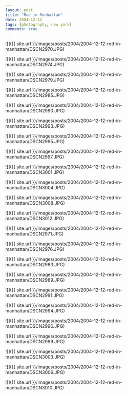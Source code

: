 ```yaml
---
layout: post
title: "Red in Manhattan"
date: 2004-12-12
tags: [photography, new york]
comments: true
---
```

![]({{ site.url }}/images/posts/2004/2004-12-12-red-in-manhattan/DSCN2970.JPG)

![]({{ site.url }}/images/posts/2004/2004-12-12-red-in-manhattan/DSCN2974.JPG)

![]({{ site.url }}/images/posts/2004/2004-12-12-red-in-manhattan/DSCN2979.JPG)

![]({{ site.url }}/images/posts/2004/2004-12-12-red-in-manhattan/DSCN2985.JPG)

![]({{ site.url }}/images/posts/2004/2004-12-12-red-in-manhattan/DSCN2990.JPG)

![]({{ site.url }}/images/posts/2004/2004-12-12-red-in-manhattan/DSCN2993.JPG)

![]({{ site.url }}/images/posts/2004/2004-12-12-red-in-manhattan/DSCN2995.JPG)

![]({{ site.url }}/images/posts/2004/2004-12-12-red-in-manhattan/DSCN2997.JPG)

![]({{ site.url }}/images/posts/2004/2004-12-12-red-in-manhattan/DSCN3001.JPG)

![]({{ site.url }}/images/posts/2004/2004-12-12-red-in-manhattan/DSCN3004.JPG)

![]({{ site.url }}/images/posts/2004/2004-12-12-red-in-manhattan/DSCN3008.JPG)

![]({{ site.url }}/images/posts/2004/2004-12-12-red-in-manhattan/DSCN3012.JPG)

![]({{ site.url }}/images/posts/2004/2004-12-12-red-in-manhattan/DSCN2971.JPG)

![]({{ site.url }}/images/posts/2004/2004-12-12-red-in-manhattan/DSCN2976.JPG)

![]({{ site.url }}/images/posts/2004/2004-12-12-red-in-manhattan/DSCN2983.JPG)

![]({{ site.url }}/images/posts/2004/2004-12-12-red-in-manhattan/DSCN2989.JPG)

![]({{ site.url }}/images/posts/2004/2004-12-12-red-in-manhattan/DSCN2991.JPG)

![]({{ site.url }}/images/posts/2004/2004-12-12-red-in-manhattan/DSCN2994.JPG)

![]({{ site.url }}/images/posts/2004/2004-12-12-red-in-manhattan/DSCN2996.JPG)

![]({{ site.url }}/images/posts/2004/2004-12-12-red-in-manhattan/DSCN2999.JPG)

![]({{ site.url }}/images/posts/2004/2004-12-12-red-in-manhattan/DSCN3003.JPG)

![]({{ site.url }}/images/posts/2004/2004-12-12-red-in-manhattan/DSCN3006.JPG)

![]({{ site.url }}/images/posts/2004/2004-12-12-red-in-manhattan/DSCN3010.JPG)

